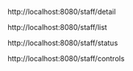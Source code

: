 http://localhost:8080/staff/detail

http://localhost:8080/staff/list

http://localhost:8080/staff/status

http://localhost:8080/staff/controls